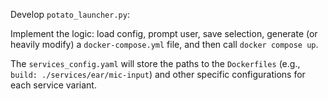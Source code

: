 Develop `potato_launcher.py`:

Implement the logic: load config, prompt user, save selection, generate (or heavily modify) a `docker-compose.yml` file,
and then call `docker compose up`.

The `services_config.yaml` will store the paths to the `Dockerfiles` (e.g., `build: ./services/ear/mic-input`) and other
specific configurations for each service variant.